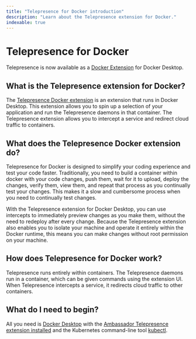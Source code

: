 ```yaml
---
title: "Telepresence for Docker introduction"
description: "Learn about the Telepresence extension for Docker."
indexable: true
---
```


# Telepresence for Docker

Telepresence is now available as a [Docker Extension](https://www.docker.com/products/extensions/) for Docker Desktop. 

## What is the Telepresence extension for Docker?

The  [Telepresence Docker extension](../../../../../kubernetes-learning-center/telepresence-docker-extension/) is an extension that runs in Docker Desktop. This extension allows you to spin up a selection of your application and run the Telepresence daemons in that container. The Telepresence extension allows you to intercept a service and redirect cloud traffic to containers.

## What does the Telepresence Docker extension do?

Telepresence for Docker is designed to simplify your coding experience and test your code faster. Traditionally, you need to build a container within docker with your code changes, push them, wait for it to upload, deploy the changes, verify them, view them, and repeat that process as you continually test your changes. This makes it a slow and cumbersome process when you need to continually test changes.

With the Telepresence extension for Docker Desktop, you can use intercepts to immediately preview changes as you make them, without the need to redeploy after every change. Because the Telepresence extension also enables you to isolate your machine and operate it entirely within the Docker runtime, this means you can make changes without root permission on your machine. 

## How does Telepresence for Docker work?

Telepresence runs entirely within containers. The Telepresence daemons run in a container, which can be given commands using the extension UI. When Telepresence intercepts a service, it redirects cloud traffic to other containers.

## What do I need to begin?

All you need is [Docker Desktop](https://www.docker.com/products/docker-desktop) with the [Ambassador Telepresence extension installed](../install) and the Kubernetes command-line tool [kubectl](https://kubernetes.io/docs/tasks/tools/install-kubectl/).
